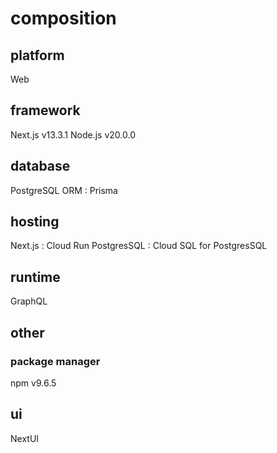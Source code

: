 # composition

## platform
Web

## framework
Next.js v13.3.1
Node.js v20.0.0

## database
PostgreSQL
ORM : Prisma

## hosting
Next.js : Cloud Run
PostgresSQL : Cloud SQL for PostgresSQL

## runtime
GraphQL

## other
### package manager
npm v9.6.5

## ui
NextUI
